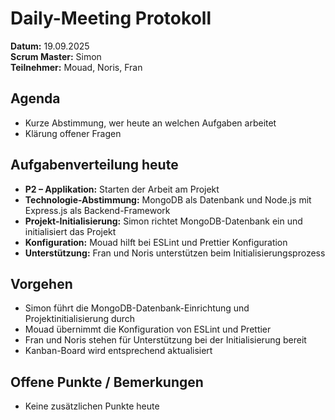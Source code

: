 # Daily-Meeting Protokoll

**Datum:** 19.09.2025  
**Scrum Master:** Simon  
**Teilnehmer:** Mouad, Noris, Fran

## Agenda

- Kurze Abstimmung, wer heute an welchen Aufgaben arbeitet
- Klärung offener Fragen

## Aufgabenverteilung heute

- **P2 – Applikation:** Starten der Arbeit am Projekt
- **Technologie-Abstimmung:** MongoDB als Datenbank und Node.js mit Express.js als Backend-Framework
- **Projekt-Initialisierung:** Simon richtet MongoDB-Datenbank ein und initialisiert das Projekt
- **Konfiguration:** Mouad hilft bei ESLint und Prettier Konfiguration
- **Unterstützung:** Fran und Noris unterstützen beim Initialisierungsprozess

## Vorgehen

- Simon führt die MongoDB-Datenbank-Einrichtung und Projektinitialisierung durch
- Mouad übernimmt die Konfiguration von ESLint und Prettier
- Fran und Noris stehen für Unterstützung bei der Initialisierung bereit
- Kanban-Board wird entsprechend aktualisiert

## Offene Punkte / Bemerkungen

- Keine zusätzlichen Punkte heute
